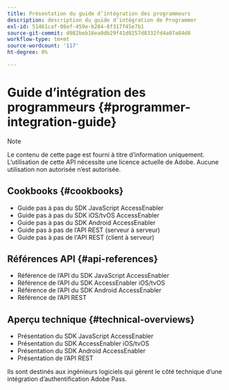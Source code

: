 ```yaml
---
title: Présentation du guide d’intégration des programmeurs
description: description du guide d’intégration de Programmer
exl-id: 51461caf-08ef-459e-b284-8f317f45e7b1
source-git-commit: d982beb16ea0db29f41d0257d8332fd4a07a84d8
workflow-type: tm+mt
source-wordcount: '117'
ht-degree: 0%

---
```


# Guide d’intégration des programmeurs {#programmer-integration-guide}


>[!NOTE]
>
>Le contenu de cette page est fourni à titre d’information uniquement. L’utilisation de cette API nécessite une licence actuelle de Adobe. Aucune utilisation non autorisée n’est autorisée.
>

## Cookbooks {#cookbooks}

* Guide pas à pas du SDK JavaScript AccessEnabler
* Guide pas à pas du SDK iOS/tvOS AccessEnabler
* Guide pas à pas du SDK Android AccessEnabler
* Guide pas à pas de l’API REST (serveur à serveur)
* Guide pas à pas de l&#39;API REST (client à serveur)

## Références API {#api-references}

* Référence de l’API du SDK JavaScript AccessEnabler
* Référence de l’API du SDK AccessEnabler iOS/tvOS
* Référence de l’API du SDK Android AccessEnabler
* Référence de l’API REST

## Aperçu technique {#technical-overviews}

* Présentation du SDK JavaScript AccessEnabler
* Présentation du SDK AccessEnabler iOS/tvOS
* Présentation du SDK Android AccessEnabler
* Présentation de l’API REST

Ils sont destinés aux ingénieurs logiciels qui gèrent le côté technique d’une intégration d’authentification Adobe Pass.

<!--

>[!MORELIKETHIS]
>
>* Entitlement Flow
>* Programmer Use Cases
>* Error Reporting
>* Identifying Protected Resources
>* Temp Pass
>* Integrating the Media Token Verifier
>* User Metadata
>* Tracking Data in Adobe Pass Authentication
-->
